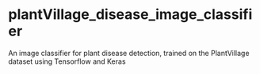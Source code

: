 # plantVillage_disease_image_classifier
An image classifier for plant disease detection, trained on the PlantVillage dataset using Tensorflow and Keras
